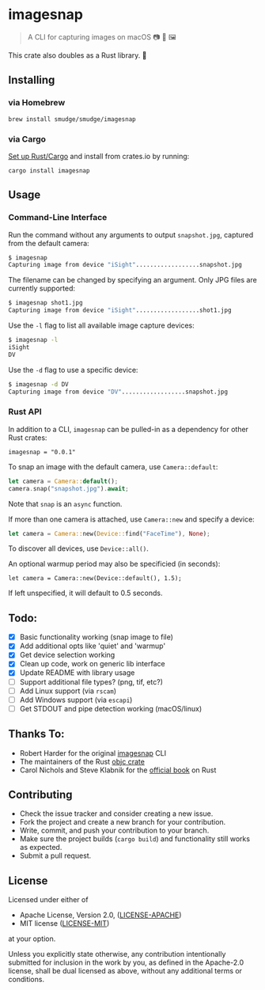 # imagesnap

> A CLI for capturing images on macOS 📷 📸 🖼️

This crate also doubles as a Rust library. 🦀

## Installing

### via Homebrew

```
brew install smudge/smudge/imagesnap
```

### via Cargo

[Set up Rust/Cargo](https://doc.rust-lang.org/book/ch01-01-installation.html)
and install from crates.io by running:

```
cargo install imagesnap
```

## Usage

### Command-Line Interface

Run the command without any arguments to output `snapshot.jpg`, captured from the default camera:

```bash
$ imagesnap
Capturing image from device "iSight"..................snapshot.jpg
```

The filename can be changed by specifying an argument. Only JPG files are currently supported:

```bash
$ imagesnap shot1.jpg
Capturing image from device "iSight"..................shot1.jpg
```

Use the `-l` flag to list all available image capture devices:

```bash
$ imagesnap -l
iSight
DV
```

Use the `-d` flag to use a specific device:

```bash
$ imagesnap -d DV
Capturing image from device "DV"..................snapshot.jpg
```

### Rust API

In addition to a CLI, `imagesnap` can be pulled-in as a dependency for other Rust crates:

```
imagesnap = "0.0.1"
```

To snap an image with the default camera, use `Camera::default`:

```rust
let camera = Camera::default();
camera.snap("snapshot.jpg").await;
```

Note that `snap` is an `async` function.

If more than one camera is attached, use `Camera::new` and specify a device:

```rust
let camera = Camera::new(Device::find("FaceTime"), None);
```

To discover all devices, use `Device::all()`.

An optional warmup period may also be specificied (in seconds):

```
let camera = Camera::new(Device::default(), 1.5);
```

If left unspecified, it will default to 0.5 seconds.

## Todo:

- [X] Basic functionality working (snap image to file)
- [X] Add additional opts like 'quiet' and 'warmup'
- [X] Get device selection working
- [X] Clean up code, work on generic lib interface
- [X] Update README with library usage
- [ ] Support additional file types? (png, tif, etc?)
- [ ] Add Linux support (via `rscam`)
- [ ] Add Windows support (via `escapi`)
- [ ] Get STDOUT and pipe detection working (macOS/linux)

## Thanks To:

* Robert Harder for the original [imagesnap](https://github.com/rharder/imagesnap) CLI
* The maintainers of the Rust [objc crate](https://github.com/SSheldon/rust-objc)
* Carol Nichols and Steve Klabnik for the [official book](https://doc.rust-lang.org/book/) on Rust

## Contributing

* Check the issue tracker and consider creating a new issue.
* Fork the project and create a new branch for your contribution.
* Write, commit, and push your contribution to your branch.
* Make sure the project builds (`cargo build`) and functionality still works as expected.
* Submit a pull request.

## License

Licensed under either of

- Apache License, Version 2.0, ([LICENSE-APACHE](LICENSE-APACHE))
- MIT license ([LICENSE-MIT](LICENSE-MIT))

at your option.

Unless you explicitly state otherwise, any contribution intentionally submitted for inclusion
in the work by you, as defined in the Apache-2.0 license, shall be dual licensed as above,
without any additional terms or conditions.
